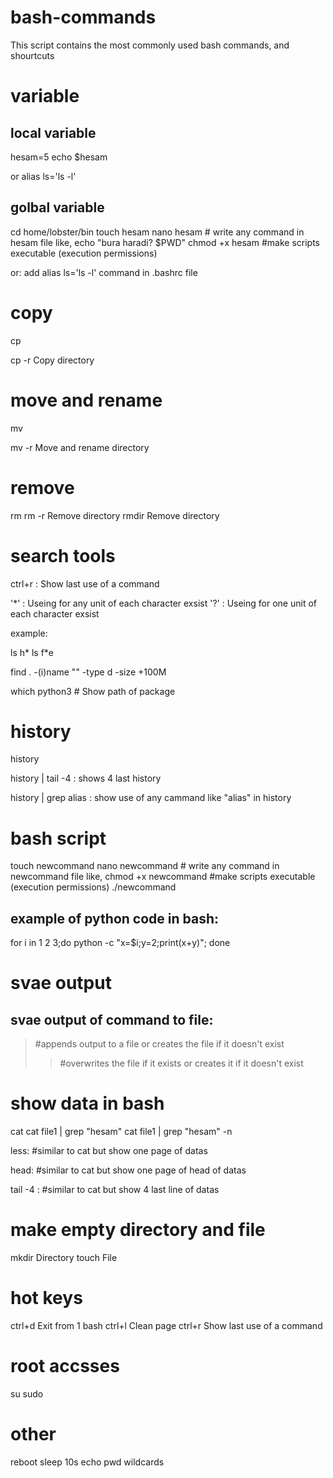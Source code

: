 # bash-commands
This script contains the most commonly used bash commands, and shourtcuts

# variable 

local variable
--------------
hesam=5
echo $hesam

or
alias ls='ls -l'


golbal variable
---------------
cd home/lobster/bin
touch hesam
nano hesam # write any command in hesam file like,
echo "bura haradi? $PWD"
chmod +x hesam #make scripts executable (execution permissions) 

or:
add alias ls='ls -l' command in .bashrc file


# copy  

cp

cp -r  Copy directory


# move and rename 

mv

mv -r  Move and rename directory


# remove 

rm
rm -r  Remove directory
rmdir  Remove directory



# search tools 

ctrl+r : Show last use of a command

'*' : Useing for any unit of each character exsist
'?' : Useing for one unit of each character exsist

example:

ls h*
ls f*e

find . -(i)name ""  -type d -size +100M 

which python3 # Show path of package





# history 

history

history | tail -4 : shows 4 last history

history | grep alias : show use of any cammand like "alias" in history



 # bash script

touch newcommand
nano newcommand # write any command in newcommand file like,
chmod +x newcommand #make scripts executable (execution permissions) 
./newcommand 


example of python code in bash:
-------------------------------
for i in 1 2 3;do python -c "x=$i;y=2;print(x+y)"; done


# svae output 

svae output of command to file:
------------------------------
>   #appends output to a file or creates the file if it doesn't exist
>>  #overwrites the file if it exists or creates it if it doesn't exist


# show data in bash 

cat
cat file1 | grep "hesam" 
cat file1 | grep "hesam" -n

less: #similar to cat but show one page of datas

head: #similar to cat but show one page of head of datas

tail -4 :  #similar to cat but show 4 last line of datas



# make empty directory and file 

mkdir   Directory
touch   File



# hot keys 

ctrl+d Exit from 1 bash
ctrl+l Clean page
ctrl+r Show last use of a command



# root accsses 

su
sudo 



# other 

reboot
sleep 10s
echo
pwd
wildcards


